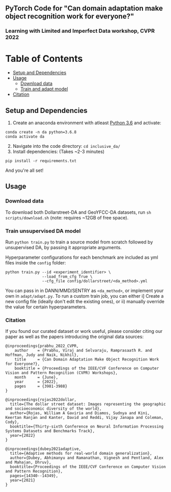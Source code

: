 ## PyTorch Code for "Can domain adaptation make object recognition work for everyone?" 
### Learning with Limited and Imperfect Data workshop, CVPR 2022

Table of Contents
=================

   * [Setup and Dependencies](#setup-and-dependencies)
   * [Usage](#usage)
      * [Download data](#data-download)
      * [Train and adapt model](#train-and-adapt-model)
   * [Citation](#citation)

## Setup and Dependencies

1. Create an anaconda environment with atleast [Python 3.6](https://www.python.org/downloads/release/python-365/) and activate: 
```
conda create -n da python=3.6.8
conda activate da
```
2. Navigate into the code directory: ```cd inclusive_da/```
3. Install dependencies: (Takes ~2-3 minutes) 
```
pip install -r requirements.txt
``` 

And you're all set! 

## Usage 

### Download data

To download both Dollarstreet-DA and GeoYFCC-DA datasets, run `sh scripts/download.sh` (note: requires ~12GB of free space).

### Train unsupervised DA model

Run ```python train.py``` to train a source model from scratch followed by unsupervised DA, by passing it appropriate arguments.

Hyperparameter configurations for each benchmark are included as yml files inside the ```config``` folder:

```
python train.py --id <experiment_identifier> \
                --load_from_cfg True \ 
                --cfg_file config/dollarstreet/<da_method>.yml
```

You can pass in in DANN/MMD/SENTRY as `<da_method>`, or implement your own in `adapt/adapt.py`. To run a custom train job, you can either i] Create a new config file (ideally don't edit the existing ones), or ii) manually override the value for certain hyperparameters.

### Citation

If you found our curated dataset or work useful, please consider citing our paper as well as the papers introducing the original data sources: 

```
@inproceedings{prabhu_2022_CVPR,
    author    = {Prabhu, Viraj and Selvaraju, Ramprasaath R. and Hoffman, Judy and Naik, Nikhil},
    title     = {Can Domain Adaptation Make Object Recognition Work for Everyone?},
    booktitle = {Proceedings of the IEEE/CVF Conference on Computer Vision and Pattern Recognition (CVPR) Workshops},
    month     = {June},
    year      = {2022},
    pages     = {3981-3988}
}

@inproceedings{rojas2022dollar,
  title={The dollar street dataset: Images representing the geographic and socioeconomic diversity of the world},
  author={Rojas, William A Gaviria and Diamos, Sudnya and Kini, Keertan Ranjan and Kanter, David and Reddi, Vijay Janapa and Coleman, Cody},
  booktitle={Thirty-sixth Conference on Neural Information Processing Systems Datasets and Benchmarks Track},
  year={2022}
}

@inproceedings{dubey2021adaptive,
  title={Adaptive methods for real-world domain generalization},
  author={Dubey, Abhimanyu and Ramanathan, Vignesh and Pentland, Alex and Mahajan, Dhruv},
  booktitle={Proceedings of the IEEE/CVF Conference on Computer Vision and Pattern Recognition},
  pages={14340--14349},
  year={2021}
}
```